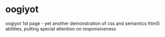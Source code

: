 # oogiyot
 oogiyot 1st page ‫-‬ yet another demonstration of css and semantics html5 abilities, putting special attention on responsiveness	